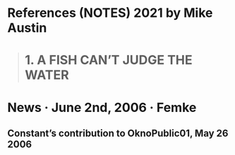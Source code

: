 # References (NOTES) 2021 by Mike Austin

> # 1. A FISH CAN’T JUDGE THE WATER
# News · June 2nd, 2006 · Femke

## Constant’s contribution to OknoPublic01, May 26 2006

